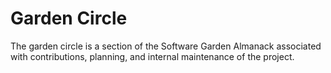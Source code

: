 # Garden Circle

The garden circle is a section of the Software Garden Almanack associated with contributions, planning, and internal maintenance of the project.
